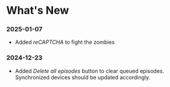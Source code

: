 # What's New

### 2025-01-07
* Added *reCAPTCHA* to fight the zombies 

### 2024-12-23
* Added *Delete all episodes* button to clear queued episodes. Synchronized devices should be updated accordingly.
